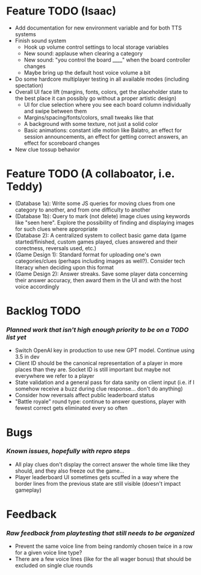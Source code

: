 
# Feature TODO (Isaac)

- Add documentation for new environment variable and for both TTS systems
- Finish sound system
  - Hook up volume control settings to local storage variables
  - New sound: applause when clearing a category
  - New sound: "you control the board ____" when the board controller changes
  - Maybe bring up the default host voice volume a bit
- Do some hardcore multiplayer testing in all available modes (including spectation)
- Overall UI face lift (margins, fonts, colors, get the placeholder state to the best place it can possibly go without a proper artistic design)
  - UI for clue selection where you see each board column individually and swipe between them
  - Margins/spacing/fonts/colors, small tweaks like that
  - A background with some texture, not just a solid color
  - Basic animations: constant idle motion like Balatro, an effect for session announcements, an effect for getting correct answers, an effect for scoreboard changes
- New clue tossup behavior

# Feature TODO (A collaboator, i.e. Teddy)

- (Database 1a): Write some JS queries for moving clues from one category to another, and from one difficulty to another
- (Database 1b): Query to mark (not delete) image clues using keywords like "seen here". Explore the possibility of finding and displaying images for such clues where appropriate
- (Database 2): A centralized system to collect basic game data (game started/finished, custom games played, clues answered and their corectness, reversals used, etc.)
- (Game Design 1): Standard format for uploading one's own categories/clues (perhaps including images as well?). Consider tech literacy when deciding upon this format
- (Game Design 2): Answer streaks. Save some player data concerning their answer accuracy, then award them in the UI and with the host voice accordingly

# Backlog TODO
### _Planned work that isn't high enough priority to be on a TODO list yet_

- Switch OpenAI key in production to use new GPT model. Continue using 3.5 in dev
- Client ID should be the canonical representation of a player in more places than they are. Socket ID is still important but maybe not everywhere we refer to a player
- State validation and a general pass for data sanity on client input (i.e. if I somehow receive a buzz during clue response... don't do anything)
- Consider how reversals affect public leaderboard status
- "Battle royale" round type: continue to answer questions, player with fewest correct gets eliminated every so often

# Bugs
### _Known issues, hopefully with repro steps_

- All play clues don't display the correct answer the whole time like they should, and they also freeze out the game...
- Player leaderboard UI sometimes gets scuffed in a way where the border lines from the previous state are still visible (doesn't impact gameplay)

# Feedback
### _Raw feedback from playtesting that still needs to be organized_

- Prevent the same voice line from being randomly chosen twice in a row for a given voice line type?
- There are a few voice lines (like for the all wager bonus) that should be excluded on single clue rounds